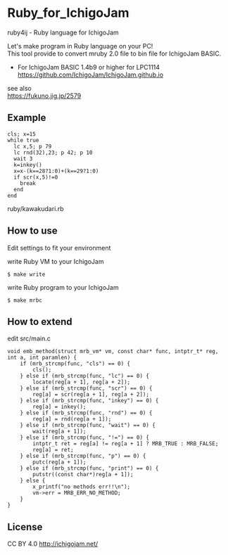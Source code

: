 # Ruby_for_IchigoJam

ruby4ij - Ruby language for IchigoJam

Let's make program in Ruby language on your PC!  
This tool provide to convert mruby 2.0 file to bin file for IchigoJam BASIC.  
* For IchigoJam BASIC 1.4b9 or higher for LPC1114  
https://github.com/IchigoJam/IchigoJam.github.io  

see also  
https://fukuno.jig.jp/2579  


## Example

```
cls; x=15
while true
  lc x,5; p 79 
  lc rnd(32),23; p 42; p 10
  wait 3
  k=inkey()
  x=x-(k==28?1:0)+(k==29?1:0)
  if scr(x,5)!=0
    break
  end
end
```
ruby/kawakudari.rb  

## How to use

Edit settings to fit your environment  

write Ruby VM to your IchigoJam
```
$ make write  
```

write Ruby program to your IchigoJam  
```
$ make mrbc  
```

## How to extend

edit src/main.c  
```
void emb_method(struct mrb_vm* vm, const char* func, intptr_t* reg, int a, int paramlen) {
	if (mrb_strcmp(func, "cls") == 0) {
		cls();
	} else if (mrb_strcmp(func, "lc") == 0) {
		locate(reg[a + 1], reg[a + 2]);
	} else if (mrb_strcmp(func, "scr") == 0) {
		reg[a] = scr(reg[a + 1], reg[a + 2]);
	} else if (mrb_strcmp(func, "inkey") == 0) {
		reg[a] = inkey();
	} else if (mrb_strcmp(func, "rnd") == 0) {
		reg[a] = rnd(reg[a + 1]);
	} else if (mrb_strcmp(func, "wait") == 0) {
		wait(reg[a + 1]);
	} else if (mrb_strcmp(func, "!=") == 0) {
		intptr_t ret = reg[a] != reg[a + 1] ? MRB_TRUE : MRB_FALSE;
		reg[a] = ret;
	} else if (mrb_strcmp(func, "p") == 0) {
		putc(reg[a + 1]);
	} else if (mrb_strcmp(func, "print") == 0) {
		putstr((const char*)reg[a + 1]);
	} else {
		x_printf("no methods err!!\n");
		vm->err = MRB_ERR_NO_METHOD;
	}
}
```

## License

CC BY 4.0 http://ichigojam.net/  

